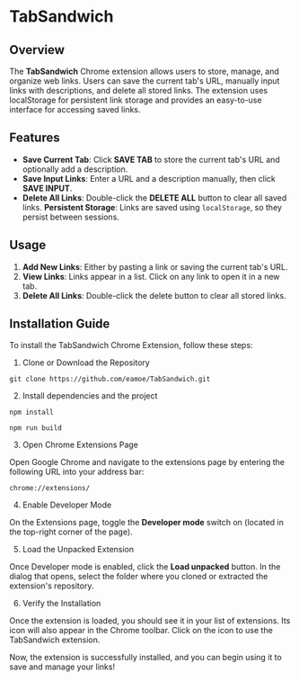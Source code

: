 # TabSandwich

## Overview

The **TabSandwich** Chrome extension allows users to store, manage, and organize web links. Users can save the current tab's URL, manually input links with descriptions, and delete all stored links. The extension uses localStorage for persistent link storage and provides an easy-to-use interface for accessing saved links.

## Features

* **Save Current Tab**: Click **SAVE TAB** to store the current tab's URL and optionally add a description.
* **Save Input Links**: Enter a URL and a description manually, then click **SAVE INPUT**.
* **Delete All Links**: Double-click the **DELETE ALL** button to clear all saved links.
**Persistent Storage**: Links are saved using `localStorage`, so they persist between sessions.

## Usage

1. **Add New Links**: Either by pasting a link or saving the current tab's URL.
2. **View Links**: Links appear in a list. Click on any link to open it in a new tab.
3. **Delete All Links**: Double-click the delete button to clear all stored links.

## Installation Guide

To install the TabSandwich Chrome Extension, follow these steps:

1. Clone or Download the Repository

```console
git clone https://github.com/eamoe/TabSandwich.git
```

2. Install dependencies and the project

```console
npm install

npm run build
```

3. Open Chrome Extensions Page

Open Google Chrome and navigate to the extensions page by entering the following URL into your address bar:

```
chrome://extensions/
```

4. Enable Developer Mode

On the Extensions page, toggle the **Developer mode** switch on (located in the top-right corner of the page).

5. Load the Unpacked Extension

Once Developer mode is enabled, click the **Load unpacked** button. In the dialog that opens, select the folder where you cloned or extracted the extension's repository.

6. Verify the Installation

Once the extension is loaded, you should see it in your list of extensions. Its icon will also appear in the Chrome toolbar. Click on the icon to use the TabSandwich extension.

Now, the extension is successfully installed, and you can begin using it to save and manage your links!
